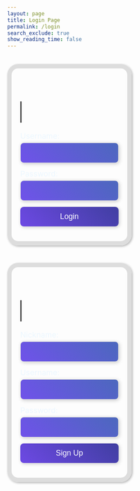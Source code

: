 ```yaml
---
layout: page 
title: Login Page
permalink: /login
search_exclude: true
show_reading_time: false 
---
```


<style>
.login-container {
    display: flex;
    justify-content: space-between;
    flex-wrap: wrap; /* allows the cards to wrap onto the next line if the screen is too small */
}

.login-card {
    margin-top: 20px; /* remove the top margin */
    width: 45%;
    border: 10px solid #ddd;
    border-radius: 25px;
    padding: 20px;
    box-shadow: 2px 2px 5px rgba(0, 0, 0, 0.3);
    margin-bottom: 20px;
    overflow-x: auto; /* Enable horizontal scrolling */
}

.login-card h1 {
    margin-bottom: 20px;
}

.signup-card {
    margin-top: 20px; /* remove the top margin */
    width: 45%;
    border: 10px solid #ddd;
    border-radius: 25px;
    padding: 20px;
    box-shadow: 2px 2px 5px rgba(0, 0, 0, 0.3);
    margin-bottom: 20px;
    overflow-x: auto; /* Enable horizontal scrolling */
}

.signup-card h1 {
    margin-bottom: 20px;
}

label {
    font-size: 1.1rem; /* Slightly bigger text for readability */
    color:rgb(236, 247, 255); /* Stronger grey for better contrast and readability */
}

/* Modern Input Boxes with Dynamic Moving Gradient (Vibrant Purple) */
input[type="text"], input[type="password"] {
    font-size: 1.1rem; /* Increased font size for better readability */
    padding: 12px 15px;
    width: 100%;
    margin-top: 5px;
    border-radius: 8px; /* Rounded corners for inputs */
    border: 1px solid #ddd; /* Light border to match theme */
    background: linear-gradient(45deg, #7a4cf7, #4a69bb, #3e3e9e, #b04da1); /* Softer purple gradient */
    background-size: 400% 400%; /* Make the gradient large enough for movement */
    color: white; /* White text for contrast */
    box-shadow: 2px 2px 8px rgba(0, 0, 0, 0.2); /* Subtle shadow for depth */
    transition: box-shadow 0.3s ease; /* Smooth transition for the shadow */
    animation: gradientAnimation 5s ease infinite; /* Apply animation */
}

/* Focus Effect for Inputs */
input[type="text"]:focus, input[type="password"]:focus {
    outline: none; /* Remove default focus outline */
    box-shadow: 0 0 5px rgba(255, 255, 255, 0.7); /* Soft white glow on focus */
}

/* Keyframes for the Moving Gradient Effect */
@keyframes gradientAnimation {
    0% {
        background-position: 0% 50%;
    }
    50% {
        background-position: 100% 50%;
    }
    100% {
        background-position: 0% 50%;
    }
}

button {
    font-size: 1.1rem; /* Increased font size for readability */
    padding: 12px 20px;
    width: 100%;
    border-radius: 8px; /* Rounded corners for buttons */
    border: none; /* Remove border */
    background: linear-gradient(45deg, #7a4cf7, #3e3e9e, #5c51e1, #6a61b9); /* Muted purple gradient */
    color: white; /* White text for contrast */
    box-shadow: 2px 2px 8px rgba(0, 0, 0, 0.2); /* Subtle shadow for depth */
    transition: background 0.3s ease, box-shadow 0.3s ease; /* Smooth transition for background and shadow */
    animation: gradientAnimation 5s ease infinite; /* Apply animation */
    background-size: 400% 400%; /* Make the gradient large enough for movement */
}

/* Button Hover Effect */
button:hover {
    background: linear-gradient(45deg, #6a61b9, #7a4cf7, #5c51e1, #3e3e9e); /* Reversed gradient on hover */
    box-shadow: 0 0 10px rgba(100, 100, 255, 0.7); /* Soft glow effect on hover */
}

/* Button Focus Effect */
button:focus {
    outline: none;
    box-shadow: 0 0 5px rgba(255, 255, 255, 0.7); /* Soft white glow on focus */
}

/* Keyframes for the Moving Gradient Effect */
@keyframes gradientAnimation {
    0% {
        background-position: 0% 50%;
    }
    50% {
        background-position: 100% 50%;
    }
    100% {
        background-position: 0% 50%;
    }
}

h1 {
    font-size: 2.5rem; /* Adjust font size for titles */
    overflow: hidden; /* Hide text during the animation */
    white-space: nowrap; /* Keep text on a single line */
    border-right: 3px solid #444; /* Simulate the typing cursor */
    width: 0; /* Initially, the text will have width 0 */
    animation: typewriter 2s steps(30) 1s forwards, blink 0.75s step-end infinite; /* Animation to simulate typing */
}

/* Typewriter Animation */
@keyframes typewriter {
    0% {
        width: 0;
    }
    100% {
        width: 100%; /* Fully reveal the text */
    }
}


</style>

<div class="login-container">
    <!-- Python Login Form -->
    <div class="login-card">
        <h1 id="pythonTitle">User Login</h1>
        <form id="pythonForm" onsubmit="pythonLogin(); return false;">
            <p>
                <label>
                    Username:
                    <input type="text" name="uid" id="uid" required>
                </label>
            </p>
            <p>
                <label>
                    Password:
                    <input type="password" name="password" id="password" required>
                </label>
            </p>
            <p>
                <button type="submit">Login</button>
            </p>
            <p id="message" style="color: red;"></p>
        </form>
    </div>
    <div class="signup-card">
        <h1 id="signupTitle">Sign Up</h1>
        <form id="signupForm" onsubmit="signup(); return false;">
            <p>
                <label>
                    Nickname:
                    <input type="text" name="name" id="name" required>
                </label>
            </p>
            <p>
                <label>
                    Username:
                    <input type="text" name="signupUid" id="signupUid" required>
                </label>
            </p>
            <p>
                <label>
                    Password:
                    <input type="password" name="signupPassword" id="signupPassword" required>
                </label>
            </p>
            <p>
                <button type="submit">Sign Up</button>
            </p>
            <p id="signupMessage" style="color: green;"></p>
        </form>
    </div>
</div>

<script type="module">
    import { login, pythonURI, fetchOptions } from '{{site.baseurl}}/assets/js/api/config.js';

    // Function to handle Python login
    window.pythonLogin = function() {
        const options = {
            URL: `${pythonURI}/api/authenticate`,
            callback: pythonDatabase,
            message: "message",
            method: "POST",
            cache: "no-cache",
            body: {
                uid: document.getElementById("uid").value,
                password: document.getElementById("password").value,
            }
        };
        login(options);
    }

    // Function to handle signup
    window.signup = function() {
    const signupButton = document.querySelector(".signup-card button");

    // Disable the button and change its color
    signupButton.disabled = true;
    signupButton.style.backgroundColor = '#d3d3d3'; // Light gray to indicate disabled state

    const signupOptions = {
        URL: `${pythonURI}/api/user`,
        method: "POST",
        cache: "no-cache",
        body: {
            name: document.getElementById("name").value,
            uid: document.getElementById("signupUid").value,
            password: document.getElementById("signupPassword").value,
        }
    };

    fetch(signupOptions.URL, {
        method: signupOptions.method,
        headers: {
            "Content-Type": "application/json"
        },
        body: JSON.stringify(signupOptions.body)
    })
    .then(response => {
        if (!response.ok) {
            throw new Error(`Signup failed: ${response.status}`);
        }
        return response.json();
    })
    .then(data => {
        document.getElementById("signupMessage").textContent = "Signup successful!";
        // Optionally redirect to login page or handle as needed
        // window.location.href = '{{site.baseurl}}/profile';
    })
    .catch(error => {
        console.error("Signup Error:", error);
        document.getElementById("signupMessage").textContent = `Signup Error: ${error.message}`;
        // Re-enable the button if there is an error
        signupButton.disabled = false;
        signupButton.style.backgroundColor = ''; // Reset to default color
    });
}


    // Function to fetch and display Python data
    function pythonDatabase() {
        const URL = `${pythonURI}/api/id`;

        fetch(URL, fetchOptions)
            .then(response => {
                if (!response.ok) {
                    throw new Error(`Flask server response: ${response.status}`);
                }
                return response.json();
            })
            .then(data => {
                window.location.href = '{{site.baseurl}}/profile';
            })
            .catch(error => {
                console.error("Python Database Error:", error);
                const errorMsg = `Python Database Error: ${error.message}`;
            });
    }

    // Call relevant database functions on the page load
    window.onload = function() {
         pythonDatabase();
    };
</script>
